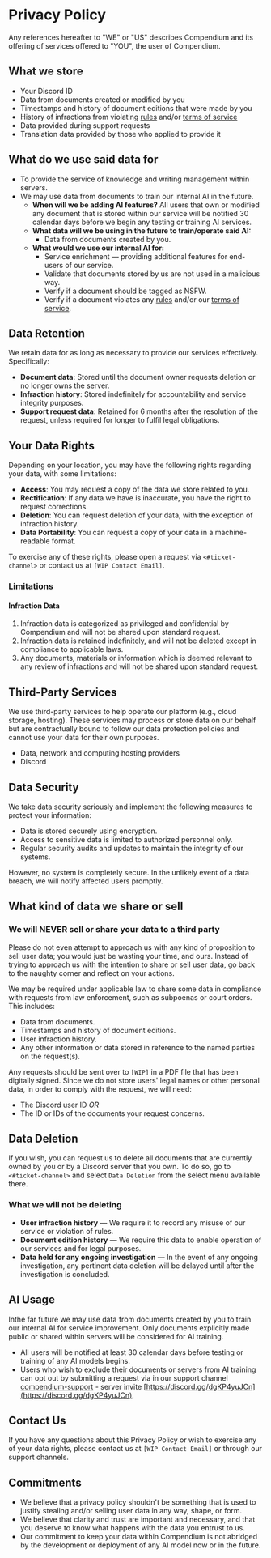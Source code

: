 # Privacy Policy

Any references hereafter to "WE" or "US" describes Compendium and its offering of services offered to "YOU", the user of Compendium.

## What we store

- Your Discord ID
- Data from documents created or modified by you
- Timestamps and history of document editions that were made by you
- History of infractions from violating [rules](https://github.com/Compendium-Discord-Bot/Legal-Stuff-We-Are-Required-To-Share/blob/main/Rules.md) and/or [terms of service](https://github.com/Compendium-Discord-Bot/Legal-Stuff-We-Are-Required-To-Share/blob/main/Terms-of-Service.md)
- Data provided during support requests
- Translation data provided by those who applied to provide it

## What do we use said data for

- To provide the service of knowledge and writing management within servers.
- We may use data from documents to train our internal AI in the future.
  - **When will we be adding AI features?**
    All users that own or modified any document that is stored within our service will be notified 30 calendar days before we begin any testing or training AI services.
  - **What data will we be using in the future to train/operate said AI:**
    - Data from documents created by you.
  - **What would we use our internal AI for:**
    - Service enrichment — providing additional features for end-users of our service.
    - Validate that documents stored by us are not used in a malicious way.
    - Verify if a document should be tagged as NSFW.
    - Verify if a document violates any [rules](https://github.com/Compendium-Discord-Bot/Legal-Stuff-We-Are-Required-To-Share/blob/main/Rules.md) and/or our [terms of service](https://github.com/Compendium-Discord-Bot/Legal-Stuff-We-Are-Required-To-Share/blob/main/Terms-of-Service.md).

## Data Retention

We retain data for as long as necessary to provide our services effectively. Specifically:

- **Document data**: Stored until the document owner requests deletion or no longer owns the server.
- **Infraction history**: Stored indefinitely for accountability and service integrity purposes.
- **Support request data**: Retained for 6 months after the resolution of the request, unless required for longer to fulfil legal obligations.

## Your Data Rights

Depending on your location, you may have the following rights regarding your data, with some limitations:

- **Access**: You may request a copy of the data we store related to you.
- **Rectification**: If any data we have is inaccurate, you have the right to request corrections.
- **Deletion**: You can request deletion of your data, with the exception of infraction history.
- **Data Portability**: You can request a copy of your data in a machine-readable format.

To exercise any of these rights, please open a request via `<#ticket-channel>` or contact us at `[WIP Contact Email]`.

### Limitations

#### Infraction Data

1. Infraction data is categorized as privileged and confidential by Compendium and will not be shared upon standard request.
2. Infraction data is retained indefinitely, and will not be deleted except in compliance to applicable laws.
3. Any documents, materials or information which is deemed relevant to any review of infractions and will not be shared upon standard request.

## Third-Party Services

We use third-party services to help operate our platform (e.g., cloud storage, hosting). These services may process or store data on our behalf but are contractually bound to follow our data protection policies and cannot use your data for their own purposes.

- Data, network and computing hosting providers
- Discord

## Data Security

We take data security seriously and implement the following measures to protect your information:

- Data is stored securely using encryption.
- Access to sensitive data is limited to authorized personnel only.
- Regular security audits and updates to maintain the integrity of our systems.

However, no system is completely secure. In the unlikely event of a data breach, we will notify affected users promptly.

## What kind of data we share or sell

### We will NEVER sell or share your data to a third party

Please do not even attempt to approach us with any kind of proposition to sell user data; you would just be wasting your time, and ours.
Instead of trying to approach us with the intention to share or sell user data, go back to the naughty corner and reflect on your actions.

We may be required under applicable law to share some data in compliance with requests from law enforcement, such as subpoenas or court orders. This includes:

- Data from documents.
- Timestamps and history of document editions.
- User infraction history.
- Any other information or data stored in reference to the named parties on the request(s).

Any requests should be sent over to `[WIP]` in a PDF file that has been digitally signed. Since we do not store users' legal names or other personal data, in order to comply with the request, we will need:

- The Discord user ID
*OR*
- The ID or IDs of the documents your request concerns.

## Data Deletion

If you wish, you can request us to delete all documents that are currently owned by you or by a Discord server that you own.
To do so, go to `<#ticket-channel>` and select `Data Deletion` from the select menu available there.

### What we will not be deleting

- **User infraction history** — We require it to record any misuse of our service or violation of rules.
- **Document edition history** — We require this data to enable operation of our services and for legal purposes.
- **Data held for any ongoing investigation** — In the event of any ongoing investigation, any pertinent data deletion will be delayed until after the investigation is concluded.

## AI Usage

Inthe far future we may use data from documents created by you to train our internal AI for service improvement. Only documents explicitly made public or shared within servers will be considered for AI training.

- All users will be notified at least 30 calendar days before testing or training of any AI models begins.
- Users who wish to exclude their documents or servers from AI training can opt out by submitting a request via in our support channel [compendium-support](https://discord.com/channels/1232458290563387392/1232586070764552232) - server invite [https://discord.gg/dgKP4yuJCn](https://discord.gg/dgKP4yuJCn).

## Contact Us

If you have any questions about this Privacy Policy or wish to exercise any of your data rights, please contact us at `[WIP Contact Email]` or through our support channels.

## Commitments

- We believe that a privacy policy shouldn't be something that is used to justify stealing and/or selling user data in any way, shape, or form.
- We believe that clarity and trust are important and necessary, and that you deserve to know what happens with the data you entrust to us.
- Our commitment to keep your data within Compendium is not abridged by the development or deployment of any AI model now or in the future.
